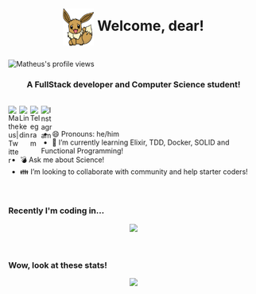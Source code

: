 <link rel="stylesheet" href="https://cdn.jsdelivr.net/gh/konpa/devicon@master/devicon.min.css">
<h1>
<p align="center"><img align="center" src="./assets/eevee.png" height="75px" /> Welcome, dear!</p>
</h1>
<p align="left"> <img src="https://komarev.com/ghpvc/?username=Mdsp9070" alt="Matheus's profile views" /> </p>
<h3 align="center">A FullStack developer and Computer Science student!</h3>

<br/>

<a href="https://twitter.com/matdsoupe">
  <img align="left" alt="Matheus| Twitter" width="22px" src="https://cdn.jsdelivr.net/npm/simple-icons@v3/icons/twitter.svg" />
</a>
<a href="https://www.linkedin.com/in/mdsp/">
  <img align="left" alt="Linkedin" width="22px" src="https://cdn.jsdelivr.net/npm/simple-icons@v3/icons/linkedin.svg" />
</a>
<a href="https://t.me/Mdsp9070">
  <img align="left" alt="Telegram" width="22px" src="https://cdn.jsdelivr.net/npm/simple-icons@v3/icons/telegram.svg" />
</a>
<a href="https://www.instagram.com/matheww.sp/">
  <img align="left" alt="Instagram" width="22px" src="https://cdn.jsdelivr.net/npm/simple-icons@v3/icons/instagram.svg" />
</a>

<br/>
<br/>

- 😄 Pronouns: he/him
- 🌱 I’m currently learning Elixir, TDD, Docker, SOLID and Functional Programming!
- :bomb: Ask me about Science!
- :family: I’m looking to collaborate with community and help starter coders!

<br/>

### Recently I'm coding in...

<p align="center">
  <a href="https://github.com/anuraghazra/github-readme-stats">
    <img src="https://github-readme-stats.vercel.app/api/top-langs/?username=mdsp9070&&show_icons=true&theme=radical&layout=compact&langs_count=10&hide=javascript,vim_script,html,c++" />
  </a>
</p>

<!--
<p align="center">
  <a href="https://codestats.net/users/mdsp9070">
    <img src='https://codestats-readme.wegfan.cn/history-graph/mdsp9070?width=850&height=300&timezone=08:00&history_days=21&max_languages=9&language_colors=["3e4053","f15854","5da5da","faa43a","60bd68","f17cb0","b2912f","decf3f","b276b2","808080"]' alt="Matheus's Code::Stats history graph" />
  </a>
</p>
-->

<br/>

### Wow, look at these stats!

<p align="center" >
  <a href="https://github.com/anuraghazra/github-readme-stats">
    <img  src="https://github-readme-stats.vercel.app/api?username=mdsp9070&&show_icons=true&theme=radical">
  </a>
</p>

<!--
**Mdsp9070/Mdsp9070** is a ✨ _special_ ✨ repository because its `README.md` (this file) appears on your GitHub profile.

Here are some ideas to get you started:

- 🔭 I’m currently working on ...
-
- 🤔 I’m looking for help with ...
- 📫 How to reach me: ...
.
- ⚡ Fun fact: ...
-->
